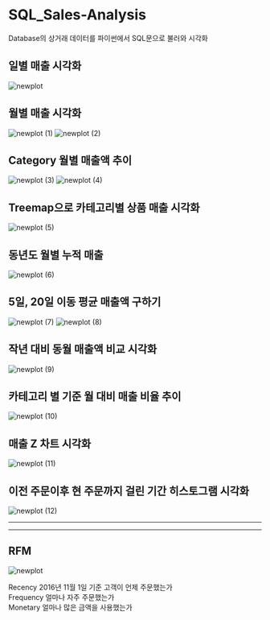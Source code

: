 # SQL_Sales-Analysis
Database의 상거래 데이터를 파이썬에서 SQL문으로 불러와 시각화
## 일별 매출 시각화
![newplot](https://user-images.githubusercontent.com/24906028/179972430-4188f99e-dc31-4cf7-89be-5599c13fb2eb.png)
## 월별 매출 시각화
![newplot (1)](https://user-images.githubusercontent.com/24906028/179972455-04f9b739-4eb5-4033-8d01-fe647ffc3f3b.png)
![newplot (2)](https://user-images.githubusercontent.com/24906028/179972507-289cb50d-0e93-46fc-b403-d4a7f5ced446.png)
## Category 월별 매출액 추이
![newplot (3)](https://user-images.githubusercontent.com/24906028/179972545-65f12a33-e9ae-4e96-9d85-86a36f479be7.png)
![newplot (4)](https://user-images.githubusercontent.com/24906028/179972616-e8eaf523-b711-4e0c-b770-1b20be1bf53a.png)
## Treemap으로 카테고리별 상품 매출 시각화
![newplot (5)](https://user-images.githubusercontent.com/24906028/179972657-2d5e2ad7-e16d-419a-95cb-6b858dccf384.png)
## 동년도 월별 누적 매출
![newplot (6)](https://user-images.githubusercontent.com/24906028/179972708-a69b730b-b7bf-4d86-905c-efa6a8d2d5ec.png)
## 5일, 20일 이동 평균 매출액 구하기
![newplot (7)](https://user-images.githubusercontent.com/24906028/179972834-c3d0293d-8597-465a-add3-ee1a28499a47.png)
![newplot (8)](https://user-images.githubusercontent.com/24906028/179972997-bf0a577c-0c4e-46b4-a4e8-f60c0f98da6e.png)
## 작년 대비 동월 매출액 비교 시각화
![newplot (9)](https://user-images.githubusercontent.com/24906028/179973052-87cbe441-2911-46ec-8baa-446212e782e0.png)
## 카테고리 별 기준 월 대비 매출 비율 추이
![newplot (10)](https://user-images.githubusercontent.com/24906028/179973570-8043d092-4d7b-4b2d-8211-800d70478dcb.png)
## 매출 Z 차트 시각화
![newplot (11)](https://user-images.githubusercontent.com/24906028/179973653-58b6e064-87ae-4ea6-a9ab-1588a8a7375a.png)
## 이전 주문이후 현 주문까지 걸린 기간 히스토그램 시각화
![newplot (12)](https://user-images.githubusercontent.com/24906028/179973663-02722863-86d5-4d59-9bc0-963c675d63f4.png)

-----
-----
## RFM
![newplot](https://user-images.githubusercontent.com/24906028/179987332-d41cf1f9-5c4f-41b5-9c58-aa3d76b05df3.png)  

Recency 2016년 11월 1일 기준 고객이 언제 주문했는가  
Frequency 얼마나 자주 주문했는가  
Monetary 얼마나 많은 금액을 사용했는가  
